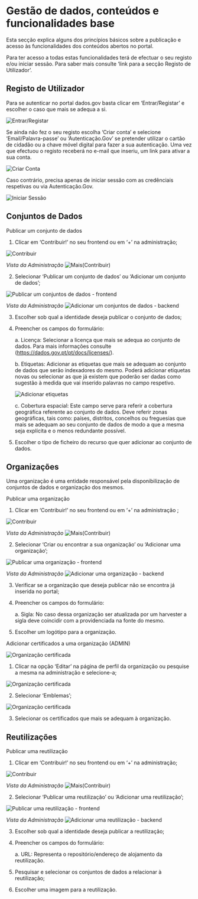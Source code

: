 # Gestão de dados, conteúdos e funcionalidades base

Esta secção explica alguns dos princípios básicos sobre a publicação e acesso às funcionalidades dos conteúdos abertos no portal.

Para ter acesso a todas estas funcionalidades terá de efectuar o seu registo e/ou iniciar sessão. Para saber mais consulte ‘link para a secção Registo de Utilizador’.

## Registo de Utilizador

Para se autenticar no portal dados.gov basta clicar em ‘Entrar/Registar’ e escolher o caso que mais se adequa a si. 

![Entrar/Registar](screenshots/entrar-registar.JPG)

Se ainda não fez o seu registo escolha ‘Criar conta’ e selecione ‘Email/Palavra-passe’ ou ‘Autenticação.Gov’ se pretender utilizar o cartão de cidadão ou a chave móvel digital para fazer a sua autenticação. Uma vez que efectuou o registo receberá no e-mail que inseriu, um link para ativar a sua conta.

![Criar Conta](screenshots/criarconta.JPG)

Caso contrário, precisa apenas de iniciar sessão com as credênciais respetivas ou via Autenticação.Gov.

![Iniciar Sessão](screenshots/iniciarsessao.JPG)

## Conjuntos de Dados 

Publicar um conjunto de dados

1. Clicar em ‘Contribuir!’ no seu frontend ou em ‘+’ na administração;

![Contribuir](screenshots/contribuir.JPG)

*Vista da Administração*
![Mais(Contribuir)](screenshots/plus.JPG)

2.	Selecionar ‘Publicar um conjunto de dados’ ou ‘Adicionar um conjunto de dados’;

![Publicar um conjuntos de dados - frontend](screenshots/datasetcont.JPG)

*Vista da Administração*
![Adicionar um conjuntos de dados - backend](screenshots/plusdataset.JPG)

3.	Escolher sob qual a identidade deseja publicar o conjunto de dados;

4.	Preencher os campos do formulário:

    a. Licença: 
    Selecionar a licença que mais se adequa ao conjunto de dados. Para mais informações consulte     (https://dados.gov.pt/pt/docs/licenses/).
    
    b. Etiquetas:
    Adicionar as etiquetas que mais se adequam ao conjunto de dados que serão indexadores do mesmo. Poderá adicionar etiquetas novas ou         selecionar as que já existem que poderão ser dadas como sugestão à medida que vai inserido palavras no campo respetivo.
    
    ![Adicionar etiquetas](screenshots/etiquetas.JPG)
    
    c. Cobertura espacial:
    Este campo serve para referir a cobertura geográfica referente ao conjunto de dados. Deve referir zonas geográficas, tais como: países, distritos, concelhos ou freguesias que mais se adequam ao seu conjunto de dados de modo a que a mesma seja explícita e o menos redundante possível.
    
5.	Escolher o tipo de ficheiro do recurso que quer adicionar ao conjunto de dados.

    
## Organizações

Uma organização é uma entidade responsável pela disponibilização de conjuntos de dados  e organização dos mesmos.

Publicar uma organização

1.	Clicar em ‘Contribuir!’ no seu frontend ou em ‘+’ na administração ;

![Contribuir](screenshots/contribuir.JPG)

*Vista da Administração*
![Mais(Contribuir)](screenshots/plus.JPG)

2.	Selecionar ‘Criar ou encontrar a sua organização’ ou ‘Adicionar uma organização’;

![Publicar uma organização - frontend](screenshots/orgcont.JPG)

*Vista da Administração*
![Adicionar uma organização - backend](screenshots/plusorg.JPG)

3.	Verificar se a organização que deseja publicar não se encontra já inserida no portal;

4.	Preencher os campos do formulário:

    a.	Sigla:
    No caso dessa organização ser atualizada por um harvester a sigla deve coincidir com a providenciada na fonte do mesmo. 

5.	Escolher um logótipo para a organização.



Adicionar certificados a uma organização (ADMIN)

![Organização certificada](screenshots/orgcertificada.jpg)
 
1. Clicar na opção ‘Editar’ na página de perfil da organização ou pesquise a mesma na administração e selecione-a;

![Organização certificada](screenshots/editarorg.JPG)

2. Selecionar ‘Emblemas’;

![Organização certificada](screenshots/emblemas.JPG)

3. Selecionar os certificados que mais se adequam à organização.


## Reutilizações

Publicar uma reutilização

1.	Clicar em ‘Contribuir!’ no seu frontend ou em ‘+’ na administração;

![Contribuir](screenshots/contribuir.JPG)

*Vista da Administração*
![Mais(Contribuir)](screenshots/plus.JPG)


2.	Selecionar ‘Publicar uma reutilização’ ou ‘Adicionar uma reutilização’;

![Publicar uma reutilização - frontend](screenshots/reutcont.JPG)

*Vista da Administração*
![Adicionar uma reutilização - backend](screenshots/plusreut.JPG)


3.	Escolher sob qual a identidade deseja publicar a reutilização;

4.	Preencher os campos do formulário:

    a.	URL:
    Representa o repositório/endereço de alojamento da reutilização.

5.	Pesquisar e selecionar os conjuntos de dados a relacionar à reutilização;

6.	Escolher uma imagem para a reutilização.


